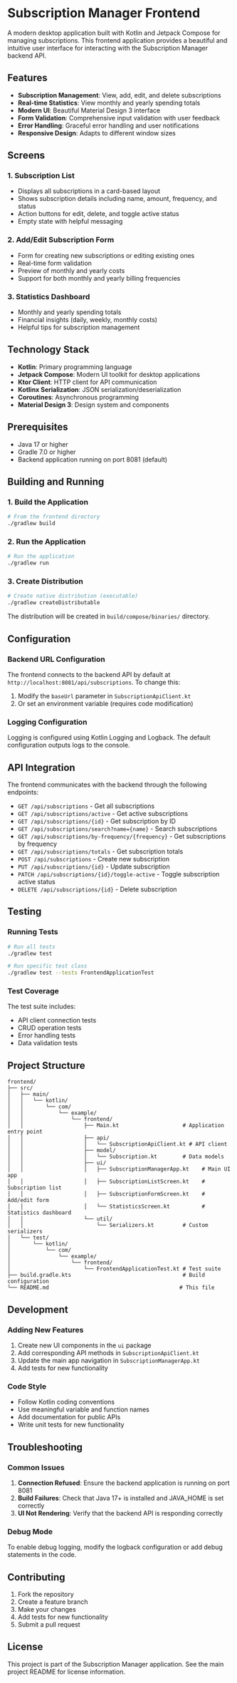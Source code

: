 # Subscription Manager Frontend

A modern desktop application built with Kotlin and Jetpack Compose for managing subscriptions. This frontend application provides a beautiful and intuitive user interface for interacting with the Subscription Manager backend API.

## Features

- **Subscription Management**: View, add, edit, and delete subscriptions
- **Real-time Statistics**: View monthly and yearly spending totals
- **Modern UI**: Beautiful Material Design 3 interface
- **Form Validation**: Comprehensive input validation with user feedback
- **Error Handling**: Graceful error handling and user notifications
- **Responsive Design**: Adapts to different window sizes

## Screens

### 1. Subscription List
- Displays all subscriptions in a card-based layout
- Shows subscription details including name, amount, frequency, and status
- Action buttons for edit, delete, and toggle active status
- Empty state with helpful messaging

### 2. Add/Edit Subscription Form
- Form for creating new subscriptions or editing existing ones
- Real-time form validation
- Preview of monthly and yearly costs
- Support for both monthly and yearly billing frequencies

### 3. Statistics Dashboard
- Monthly and yearly spending totals
- Financial insights (daily, weekly, monthly costs)
- Helpful tips for subscription management

## Technology Stack

- **Kotlin**: Primary programming language
- **Jetpack Compose**: Modern UI toolkit for desktop applications
- **Ktor Client**: HTTP client for API communication
- **Kotlinx Serialization**: JSON serialization/deserialization
- **Coroutines**: Asynchronous programming
- **Material Design 3**: Design system and components

## Prerequisites

- Java 17 or higher
- Gradle 7.0 or higher
- Backend application running on port 8081 (default)

## Building and Running

### 1. Build the Application

```bash
# From the frontend directory
./gradlew build
```

### 2. Run the Application

```bash
# Run the application
./gradlew run
```

### 3. Create Distribution

```bash
# Create native distribution (executable)
./gradlew createDistributable
```

The distribution will be created in `build/compose/binaries/` directory.

## Configuration

### Backend URL Configuration

The frontend connects to the backend API by default at `http://localhost:8081/api/subscriptions`. To change this:

1. Modify the `baseUrl` parameter in `SubscriptionApiClient.kt`
2. Or set an environment variable (requires code modification)

### Logging Configuration

Logging is configured using Kotlin Logging and Logback. The default configuration outputs logs to the console.

## API Integration

The frontend communicates with the backend through the following endpoints:

- `GET /api/subscriptions` - Get all subscriptions
- `GET /api/subscriptions/active` - Get active subscriptions
- `GET /api/subscriptions/{id}` - Get subscription by ID
- `GET /api/subscriptions/search?name={name}` - Search subscriptions
- `GET /api/subscriptions/by-frequency/{frequency}` - Get subscriptions by frequency
- `GET /api/subscriptions/totals` - Get subscription totals
- `POST /api/subscriptions` - Create new subscription
- `PUT /api/subscriptions/{id}` - Update subscription
- `PATCH /api/subscriptions/{id}/toggle-active` - Toggle subscription active status
- `DELETE /api/subscriptions/{id}` - Delete subscription

## Testing

### Running Tests

```bash
# Run all tests
./gradlew test

# Run specific test class
./gradlew test --tests FrontendApplicationTest
```

### Test Coverage

The test suite includes:

- API client connection tests
- CRUD operation tests
- Error handling tests
- Data validation tests

## Project Structure

```
frontend/
├── src/
│   ├── main/
│   │   └── kotlin/
│   │       └── com/
│   │           └── example/
│   │               └── frontend/
│   │                   ├── Main.kt                    # Application entry point
│   │                   ├── api/
│   │                   │   └── SubscriptionApiClient.kt # API client
│   │                   ├── model/
│   │                   │   └── Subscription.kt        # Data models
│   │                   ├── ui/
│   │                   │   ├── SubscriptionManagerApp.kt    # Main UI app
│   │                   │   ├── SubscriptionListScreen.kt    # Subscription list
│   │                   │   ├── SubscriptionFormScreen.kt    # Add/edit form
│   │                   │   └── StatisticsScreen.kt          # Statistics dashboard
│   │                   └── util/
│   │                       └── Serializers.kt         # Custom serializers
│   └── test/
│       └── kotlin/
│           └── com/
│               └── example/
│                   └── frontend/
│                       └── FrontendApplicationTest.kt # Test suite
├── build.gradle.kts                                   # Build configuration
└── README.md                                         # This file
```

## Development

### Adding New Features

1. Create new UI components in the `ui` package
2. Add corresponding API methods in `SubscriptionApiClient.kt`
3. Update the main app navigation in `SubscriptionManagerApp.kt`
4. Add tests for new functionality

### Code Style

- Follow Kotlin coding conventions
- Use meaningful variable and function names
- Add documentation for public APIs
- Write unit tests for new functionality

## Troubleshooting

### Common Issues

1. **Connection Refused**: Ensure the backend application is running on port 8081
2. **Build Failures**: Check that Java 17+ is installed and JAVA_HOME is set correctly
3. **UI Not Rendering**: Verify that the backend API is responding correctly

### Debug Mode

To enable debug logging, modify the logback configuration or add debug statements in the code.

## Contributing

1. Fork the repository
2. Create a feature branch
3. Make your changes
4. Add tests for new functionality
5. Submit a pull request

## License

This project is part of the Subscription Manager application. See the main project README for license information. 